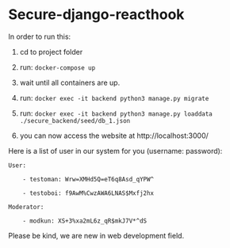 # Secure-django-reacthook

In order to run this:

1. cd to project folder

2. run: ```docker-compose up```

3. wait until all containers are up.

4. run: ```docker exec -it backend python3 manage.py migrate```

5. run: ```docker exec -it backend python3 manage.py loaddata ./secure_backend/seed/db_1.json```

6. you can now access the website at http://localhost:3000/

Here is a list of user in our system for you (username: password):

    User:
    
        - testoman: Wrw=XMHd5Q=eT6q8Asd_qYPW^
        
        - testoboi: f9AwM%CwzAWA6LNAS$Mxfj2hx
        
    Moderator:
    
        - modkun: XS+3%xa2mL6z_qR$mkJ7V*^dS


Please be kind, we are new in web development field.
